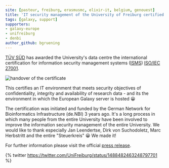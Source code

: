 ```yaml
---
site: [pasteur, freiburg, erasmusmc, elixir-it, belgium, genouest]
title: 'IT security management of the University of Freiburg certified by TÜV SÜD'
tags: [galaxy, support]
supporters:
- galaxy-europe
- unifreiburg
- denbi
author_github: bgruening
---
```


[TÜV SÜD](https://www.tuvsud.com) has awarded the University's data centre the international certification for information security management systems ([ISMS](https://en.wikipedia.org/wiki/Information_security_management)) [ISO/IEC 27001](https://en.wikipedia.org/wiki/ISO/IEC_27001).

![handover of the certificate](/assets/media/certification_group.jpg)

This certifies an IT environment that meets security objectives of confidentiality, integrity and availability of research data - and its the environment in which
the European Galaxy server is hosted 😀

The certification was initiated and funded by the German Network for Bioinformatics Infrastructure (de.NBI) 3 years ago. It's a long process in which many
people from the entire University have been involved to improve the information security management of the entire University. We would like to thank
especially Jan Leendertse, Dirk von Suchodoletz, Marc Herbstritt and the entire "Steuerkreis" 😀 We made it!

For further information please visit the official [press release](https://www.pr.uni-freiburg.de/pm/2022/it-sicherheitsmanagement-der-universitaet-freiburg-durch-tuev-sued-zertifiziert).


{% twitter https://twitter.com/UniFreiburg/status/1488482463248797701 %}
